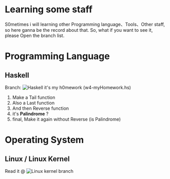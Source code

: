 # Learning some staff
S0metimes i will learning other Programming language、Tools、Other staff, so here ganna be the record about that.
So, what if you want to see it, please Open the branch list.
# Programming Language
## Haskell
Branch: ![Haskell](https://github.com/ZoneTwelve/Learning-Staff-Here/tree/haskell)
it's my h0mework (w4-myHomework.hs)
1. Make a Tail function
2. Also a Last function
3. And then Reverse function
4. it's **Palindrome** ?
5. final, Make it again without Reverse (is Palindrome)

# Operating System
## Linux / Linux Kernel
Read it @ ![Linux kernel](https://github.com/ZoneTwelve/Learning-Staff-Here/tree/linux-kernel) branch

